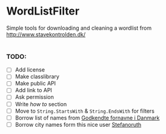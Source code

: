 # WordListFilter
Simple tools for downloading and cleaning a wordlist from http://www.stavekontrolden.dk/
<br>
<br>

### TODO:
- [ ] Add license
- [ ] Make classlibrary
- [ ] Make public API
- [ ] Add link to API 
- [ ] Ask permission
- [ ] Write *how to* section
- [ ] Move to `String.StartsWith` & `String.EndsWith` for filters
- [ ] Borrow list of names from [Godkendte fornavne i Danmark](https://ast.dk/born-familie/hvad-handler-din-klage-om/navne/navnelister/godkendte-fornavne)
- [ ] Borrow city names form this nice user [Stefanoruth](https://gist.github.com/stefanoruth/9e8db716746890d3b700001e7464c80a)
